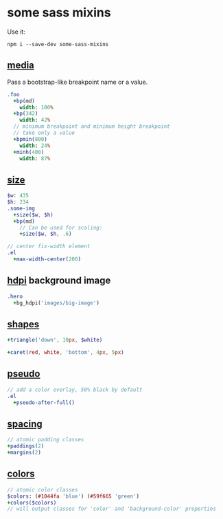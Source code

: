 # some sass mixins

Use it:

```
npm i --save-dev some-sass-mixins
```

## [media](src/_media.sass)

Pass a bootstrap-like breakpoint name or a value.

```sass
.foo
  +bp(md)
    width: 100%
  +bp(342)
    width: 42%
  // minimum breakpoint and minimum height breakpoint
  // take only a value
  +bpmin(800)
    width: 24%
  +minh(400)
    width: 87%
```

## [size](src/_size.sass)

```sass
$w: 435
$h: 234
.some-img
  +size($w, $h)
  +bp(md)
    // Can be used for scaling:
    +size($w, $h, .6)  
```

```sass
// center fix-width element
.el   
  +max-width-center(200)
```

## [hdpi](src/_hdpi.sass) background image

```sass
.hero
  +bg_hdpi('images/big-image')
```

## [shapes](src/_shapes.sass)

```sass
+triangle('down', 10px, $white)
```

```sass
+caret(red, white, 'bottom', 4px, 5px)
```

## [pseudo](src/_pseudo.sass)

```sass
// add a color overlay, 50% black by default
.el
  +pseudo-after-full()
```

## [spacing](src/_spacing.sass)

```sass
// atomic padding classes
+paddings(2)
+margins(2)
```

## [colors](src/_colors.sass)

```sass
// atomic color classes
$colors: (#1044fa 'blue') (#59f665 'green')
+colors($colors)
// will output classes for 'color' and 'background-color' properties
```
